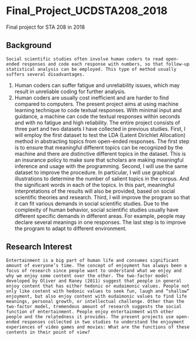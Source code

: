 # Final_Project_UCDSTA208_2018
Final project for STA 208 in 2018
## Background
	Social scientific studies often involve human coders to read open-ended responses and code each response with numbers, so that follow-up statistical analysis can be employed. This type of method usually suffers several disadvantages.
1.	Human coders can suffer fatigue and unreliability issues, which may result in unreliable coding for further analysis.
2.	Human coders are usually cost inefficient and are harder to find compared to computers.
The present project aims at using machine learning technique to code textual responses. With minimal input and guidance, a machine can code the textual responses within seconds and with no fatigue and high reliability. The entire project consists of three part and two datasets I have collected in previous studies.
First, I will employ the first dataset to test the LDA (Latent Dirichlet Allocation) method in abstracting topics from open-ended responses. The first step is to ensure that meaningful different topics can be recognized by the machine and there are distinctive different topics in the dataset. This is an insurance policy to make sure that scholars are making meaningful inference and usage with the programming.
Second, I will use the same dataset to improve the procedure. In particular, I will use graphical illustrations to determine the number of salient topics in the corpus. And the significant words in each of the topics. In this part, meaningful interpretations of the results will also be provided, based on social scientific theories and research. 
Third, I will improve the program so that it can fit various demands in social scientific studies. Due to the complexity of human behavior, social scientific studies usually have different specific demands in different areas. For example, people may declare several meanings in one responses. The last step is to improve the program to adapt to different environment. 
## Research Interest
	Entertainment is a big part of human life and consumes significant amount of everyone’s time. The concept of enjoyment has always been a focus of research since people want to understand what we enjoy and why we enjoy some content over the other. The two-factor model developed by Oliver and Raney (2011) suggest that people in general enjoy content that has either hedonic or eudaimonic values. People not only like content with hedonic values to seek fun, laugh and “shallow” enjoyment, but also enjoy content with eudaimonic values to find life meanings, personal growth, or intellectual challenge. Other than the two-factor model, tremendous amount of research suggests the social function of entertainment. People enjoy entertainment with other people and the relatedness it provides. The present projects use open-ended responses collected in two studies to understand the enjoyment experiences of video games and movies: What are the functions of these contents in their point of view?
